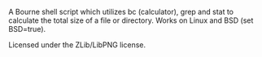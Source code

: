 A Bourne shell script which utilizes bc (calculator), grep and stat to calculate the total size of a file or directory.  Works on Linux and BSD (set BSD=true).

Licensed under the ZLib/LibPNG license.